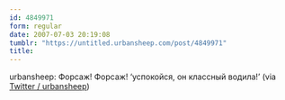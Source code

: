 ```yaml
---
id: 4849971
form: regular
date: 2007-07-03 20:19:08
tumblr: "https://untitled.urbansheep.com/post/4849971"
title:
---
```


<p>urbansheep: Форсаж! Форсаж! &lsquo;успокойся, он классный водила!&rsquo; (via <a href="http://twitter.com/urbansheep/statuses/132674462">Twitter / urbansheep</a>)</p>

